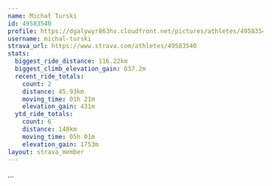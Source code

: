 ```yaml
---
name: Michał Turski
id: 49583540
profile: https://dgalywyr863hv.cloudfront.net/pictures/athletes/49583540/14729338/1/large.jpg
username: michal-turski
strava_url: https://www.strava.com/athletes/49583540
stats:
  biggest_ride_distance: 116.22km
  biggest_climb_elevation_gain: 637.2m
  recent_ride_totals:
    count: 2
    distance: 45.93km
    moving_time: 01h 21m
    elevation_gain: 431m
  ytd_ride_totals:
    count: 6
    distance: 148km
    moving_time: 05h 01m
    elevation_gain: 1753m
layout: strava_member
--- 
```

...
